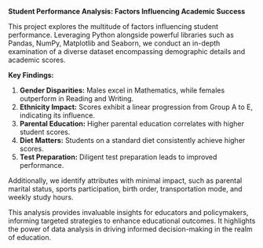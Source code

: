 **Student Performance Analysis: Factors Influencing Academic Success**

This project explores the multitude of factors influencing student performance. Leveraging Python alongside powerful libraries such as Pandas, NumPy, Matplotlib and Seaborn, we conduct an in-depth examination of a diverse dataset encompassing demographic details and academic scores.

**Key Findings:**
1. **Gender Disparities:** Males excel in Mathematics, while females outperform in Reading and Writing.
2. **Ethnicity Impact:** Scores exhibit a linear progression from Group A to E, indicating its influence.
3. **Parental Education:** Higher parental education correlates with higher student scores.
4. **Diet Matters:** Students on a standard diet consistently achieve higher scores.
5. **Test Preparation:** Diligent test preparation leads to improved performance.

Additionally, we identify attributes with minimal impact, such as parental marital status, sports participation, birth order, transportation mode, and weekly study hours.

This analysis provides invaluable insights for educators and policymakers, informing targeted strategies to enhance educational outcomes. It highlights the power of data analysis in driving informed decision-making in the realm of education.
